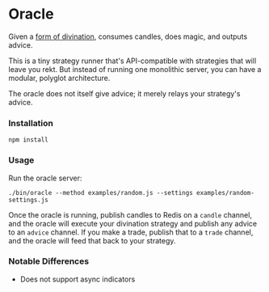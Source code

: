 # Oracle

Given a [form of divination][divination-methods], consumes candles, does magic,
and outputs advice.

This is a tiny strategy runner that's API-compatible with strategies that will
leave you rekt.  But instead of running one monolithic server, you can have a
modular, polyglot architecture.

The oracle does not itself give advice; it merely relays your strategy's advice.

[divination-methods]: https://en.wikipedia.org/wiki/Methods_of_divination

### Installation

```shell
npm install
```

### Usage

Run the oracle server:

```shell
./bin/oracle --method examples/random.js --settings examples/random-settings.js
```

Once the oracle is running, publish candles to Redis on a `candle` channel, and
the oracle will execute your divination strategy and publish any advice to an
`advice` channel.  If you make a trade, publish that to a `trade` channel, and
the oracle will feed that back to your strategy.

### Notable Differences

- Does not support async indicators
